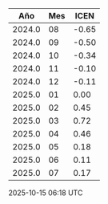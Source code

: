 <!--TABLA_ICEN-->

| Año | Mes | ICEN |
|-----|-----|------|
| 2024.0 | 08 | -0.65 |
| 2024.0 | 09 | -0.50 |
| 2024.0 | 10 | -0.34 |
| 2024.0 | 11 | -0.10 |
| 2024.0 | 12 | -0.11 |
| 2025.0 | 01 | 0.00 |
| 2025.0 | 02 | 0.45 |
| 2025.0 | 03 | 0.72 |
| 2025.0 | 04 | 0.46 |
| 2025.0 | 05 | 0.18 |
| 2025.0 | 06 | 0.11 |
| 2025.0 | 07 | 0.17 |


<!--ACTUALIZACION_ICEN--> 2025-10-15 06:18 UTC
